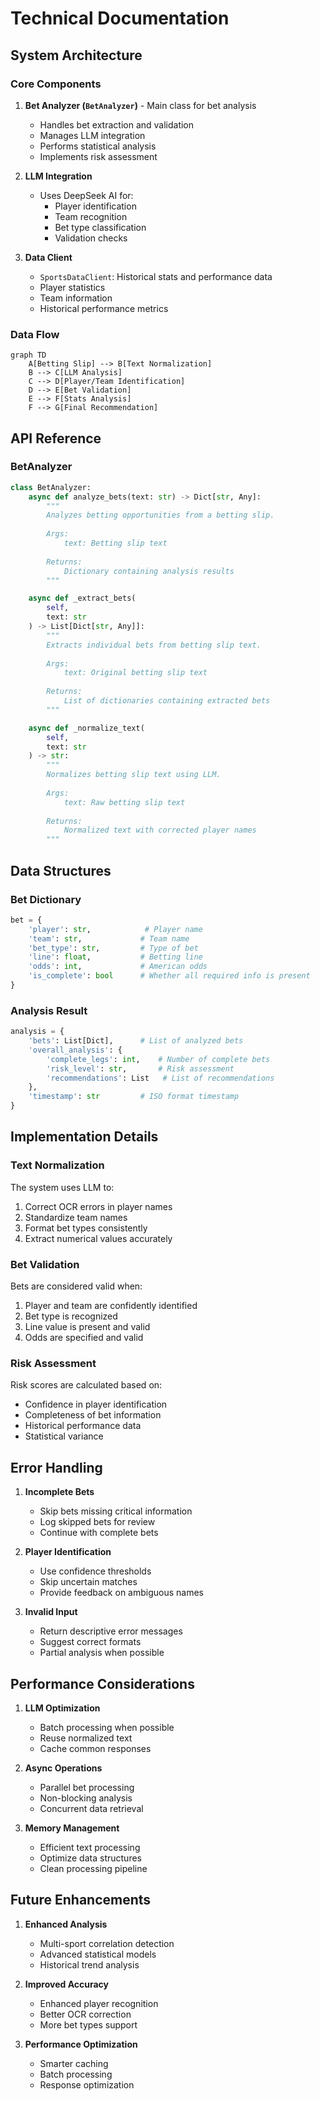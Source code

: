 # Technical Documentation

## System Architecture

### Core Components

1. **Bet Analyzer (`BetAnalyzer`)** - Main class for bet analysis
   - Handles bet extraction and validation
   - Manages LLM integration
   - Performs statistical analysis
   - Implements risk assessment

2. **LLM Integration**
   - Uses DeepSeek AI for:
     - Player identification
     - Team recognition
     - Bet type classification
     - Validation checks

3. **Data Client**
   - `SportsDataClient`: Historical stats and performance data
   - Player statistics
   - Team information
   - Historical performance metrics

### Data Flow

```mermaid
graph TD
    A[Betting Slip] --> B[Text Normalization]
    B --> C[LLM Analysis]
    C --> D[Player/Team Identification]
    D --> E[Bet Validation]
    E --> F[Stats Analysis]
    F --> G[Final Recommendation]
```

## API Reference

### BetAnalyzer

```python
class BetAnalyzer:
    async def analyze_bets(text: str) -> Dict[str, Any]:
        """
        Analyzes betting opportunities from a betting slip.
        
        Args:
            text: Betting slip text
            
        Returns:
            Dictionary containing analysis results
        """

    async def _extract_bets(
        self,
        text: str
    ) -> List[Dict[str, Any]]:
        """
        Extracts individual bets from betting slip text.
        
        Args:
            text: Original betting slip text
            
        Returns:
            List of dictionaries containing extracted bets
        """

    async def _normalize_text(
        self,
        text: str
    ) -> str:
        """
        Normalizes betting slip text using LLM.
        
        Args:
            text: Raw betting slip text
            
        Returns:
            Normalized text with corrected player names
        """
```

## Data Structures

### Bet Dictionary
```python
bet = {
    'player': str,            # Player name
    'team': str,             # Team name
    'bet_type': str,         # Type of bet
    'line': float,           # Betting line
    'odds': int,             # American odds
    'is_complete': bool      # Whether all required info is present
}
```

### Analysis Result
```python
analysis = {
    'bets': List[Dict],      # List of analyzed bets
    'overall_analysis': {
        'complete_legs': int,    # Number of complete bets
        'risk_level': str,       # Risk assessment
        'recommendations': List   # List of recommendations
    },
    'timestamp': str         # ISO format timestamp
}
```

## Implementation Details

### Text Normalization

The system uses LLM to:
1. Correct OCR errors in player names
2. Standardize team names
3. Format bet types consistently
4. Extract numerical values accurately

### Bet Validation

Bets are considered valid when:
1. Player and team are confidently identified
2. Bet type is recognized
3. Line value is present and valid
4. Odds are specified and valid

### Risk Assessment

Risk scores are calculated based on:
- Confidence in player identification
- Completeness of bet information
- Historical performance data
- Statistical variance

## Error Handling

1. **Incomplete Bets**
   - Skip bets missing critical information
   - Log skipped bets for review
   - Continue with complete bets

2. **Player Identification**
   - Use confidence thresholds
   - Skip uncertain matches
   - Provide feedback on ambiguous names

3. **Invalid Input**
   - Return descriptive error messages
   - Suggest correct formats
   - Partial analysis when possible

## Performance Considerations

1. **LLM Optimization**
   - Batch processing when possible
   - Reuse normalized text
   - Cache common responses

2. **Async Operations**
   - Parallel bet processing
   - Non-blocking analysis
   - Concurrent data retrieval

3. **Memory Management**
   - Efficient text processing
   - Optimize data structures
   - Clean processing pipeline

## Future Enhancements

1. **Enhanced Analysis**
   - Multi-sport correlation detection
   - Advanced statistical models
   - Historical trend analysis

2. **Improved Accuracy**
   - Enhanced player recognition
   - Better OCR correction
   - More bet types support

3. **Performance Optimization**
   - Smarter caching
   - Batch processing
   - Response optimization 